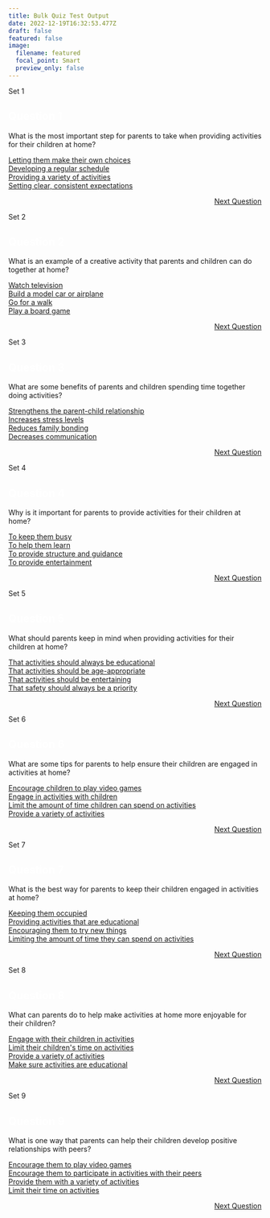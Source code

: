 ```yaml
---
title: Bulk Quiz Test Output
date: 2022-12-19T16:32:53.477Z
draft: false
featured: false
image:
  filename: featured
  focal_point: Smart
  preview_only: false
---
```


Set 1
<div class="quizbox">
<h2 style="color: #ffffff;">Question 1</h2>
<p>What is the most important step for parents to take when providing activities for their children at home?</p>

<div class="quizbox-question" onclick="document.getElementById('hidden-answer').style.display='block';"><a href="#">Letting them make their own choices<a/></div>
<div class="quizbox-question" onclick="document.getElementById('hidden-answer').style.display='block';"><a href="#">Developing a regular schedule<a/></div>
<div class="quizbox-question" onclick="document.getElementById('hidden-answer').style.display='block';"><a href="#">Providing a variety of activities<a/></div>
<div class="quizbox-question-c" onclick="document.getElementById('hidden-answer').style.display='block';"><a href="#">Setting clear, consistent expectations<a/></div>

<div class="hidden-answer" style="display:none;">Setting clear, consistent expectations is the most important step for parents to take when providing activities for their children at home. This will help children understand the expectations and give them a sense of security that will help them feel more comfortable with the activities.</div>

<p style="text-align: right;"><a href="/parents-children-time-at-home-activities-galore-1/" class="btn btn-primary btn-lg mb-md-1">Next Question <i class="fa-solid fa-arrow-right"></i></a></p>
</div>

Set 2
<div class="quizbox">
<h2 style="color: #ffffff;">Question 2</h2>
<p>What is an example of a creative activity that parents and children can do together at home?</p>

<div class="quizbox-question" onclick="document.getElementById('hidden-answer').style.display='block';"><a href="#">Watch television<a/></div>
<div class="quizbox-question-c" onclick="document.getElementById('hidden-answer').style.display='block';"><a href="#">Build a model car or airplane<a/></div>
<div class="quizbox-question" onclick="document.getElementById('hidden-answer').style.display='block';"><a href="#">Go for a walk<a/></div>
<div class="quizbox-question" onclick="document.getElementById('hidden-answer').style.display='block';"><a href="#">Play a board game<a/></div>

<div class="hidden-answer" style="display:none;">Building a model car or airplane is an example of a creative activity that parents and children can do together at home. This is a great way for parents and children to spend time together while also having fun and learning something new.</div>

<p style="text-align: right;"><a href="/parents-children-time-at-home-activities-galore-2/" class="btn btn-primary btn-lg mb-md-1">Next Question <i class="fa-solid fa-arrow-right"></i></a></p>
</div>

Set 3
<div class="quizbox">
<h2 style="color: #ffffff;">Question 3</h2>
<p>What are some benefits of parents and children spending time together doing activities?</p>

<div class="quizbox-question-c" onclick="document.getElementById('hidden-answer').style.display='block';"><a href="#">Strengthens the parent-child relationship<a/></div>
<div class="quizbox-question" onclick="document.getElementById('hidden-answer').style.display='block';"><a href="#">Increases stress levels<a/></div>
<div class="quizbox-question" onclick="document.getElementById('hidden-answer').style.display='block';"><a href="#">Reduces family bonding<a/></div>
<div class="quizbox-question" onclick="document.getElementById('hidden-answer').style.display='block';"><a href="#">Decreases communication<a/></div>

<div class="hidden-answer" style="display:none;">The benefits of parents and children spending time together doing activities include strengthening the parent-child relationship, increasing family bonding, and improving communication.</div>

<p style="text-align: right;"><a href="/parents-children-time-at-home-activities-galore-3/" class="btn btn-primary btn-lg mb-md-1">Next Question <i class="fa-solid fa-arrow-right"></i></a></p>
</div>

Set 4
<div class="quizbox">
<h2 style="color: #ffffff;">Question 4</h2>
<p>Why is it important for parents to provide activities for their children at home?</p>

<div class="quizbox-question" onclick="document.getElementById('hidden-answer').style.display='block';"><a href="#">To keep them busy<a/></div>
<div class="quizbox-question" onclick="document.getElementById('hidden-answer').style.display='block';"><a href="#">To help them learn<a/></div>
<div class="quizbox-question-c" onclick="document.getElementById('hidden-answer').style.display='block';"><a href="#">To provide structure and guidance<a/></div>
<div class="quizbox-question" onclick="document.getElementById('hidden-answer').style.display='block';"><a href="#">To provide entertainment<a/></div>

<div class="hidden-answer" style="display:none;">It is important for parents to provide activities for their children at home to provide structure and guidance. Activities help children learn and grow, and provide them with a sense of security. </div>

<p style="text-align: right;"><a href="/parents-children-time-at-home-activities-galore-4/" class="btn btn-primary btn-lg mb-md-1">Next Question <i class="fa-solid fa-arrow-right"></i></a></p>
</div>

Set 5
<div class="quizbox">
<h2 style="color: #ffffff;">Question 5</h2>
<p>What should parents keep in mind when providing activities for their children at home?</p>

<div class="quizbox-question" onclick="document.getElementById('hidden-answer').style.display='block';"><a href="#">That activities should always be educational<a/></div>
<div class="quizbox-question" onclick="document.getElementById('hidden-answer').style.display='block';"><a href="#">That activities should be age-appropriate<a/></div>
<div class="quizbox-question" onclick="document.getElementById('hidden-answer').style.display='block';"><a href="#">That activities should be entertaining<a/></div>
<div class="quizbox-question-c" onclick="document.getElementById('hidden-answer').style.display='block';"><a href="#">That safety should always be a priority<a/></div>

<div class="hidden-answer" style="display:none;">When providing activities for their children at home, parents should always keep safety as a priority. They should also make sure activities are age-appropriate and provide a balance of educational and entertaining activities.</div>

<p style="text-align: right;"><a href="/parents-children-time-at-home-activities-galore-5/" class="btn btn-primary btn-lg mb-md-1">Next Question <i class="fa-solid fa-arrow-right"></i></a></p>
</div>

Set 6
<div class="quizbox">
<h2 style="color: #ffffff;">Question 6</h2>
<p>What are some tips for parents to help ensure their children are engaged in activities at home?</p>

<div class="quizbox-question" onclick="document.getElementById('hidden-answer').style.display='block';"><a href="#">Encourage children to play video games<a/></div>
<div class="quizbox-question-c" onclick="document.getElementById('hidden-answer').style.display='block';"><a href="#">Engage in activities with children<a/></div>
<div class="quizbox-question" onclick="document.getElementById('hidden-answer').style.display='block';"><a href="#">Limit the amount of time children can spend on activities<a/></div>
<div class="quizbox-question" onclick="document.getElementById('hidden-answer').style.display='block';"><a href="#">Provide a variety of activities<a/></div>

<div class="hidden-answer" style="display:none;">Some tips for parents to help ensure their children are engaged in activities at home include engaging in activities with children, providing a variety of activities, and encouraging children to try new things. Limiting the amount of time children can spend on activities can also help keep them engaged.</div>

<p style="text-align: right;"><a href="/parents-children-time-at-home-activities-galore-6/" class="btn btn-primary btn-lg mb-md-1">Next Question <i class="fa-solid fa-arrow-right"></i></a></p>
</div>

Set 7
<div class="quizbox">
<h2 style="color: #ffffff;">Question 7</h2>
<p>What is the best way for parents to keep their children engaged in activities at home?</p>

<div class="quizbox-question" onclick="document.getElementById('hidden-answer').style.display='block';"><a href="#">Keeping them occupied<a/></div>
<div class="quizbox-question" onclick="document.getElementById('hidden-answer').style.display='block';"><a href="#">Providing activities that are educational<a/></div>
<div class="quizbox-question-c" onclick="document.getElementById('hidden-answer').style.display='block';"><a href="#">Encouraging them to try new things<a/></div>
<div class="quizbox-question" onclick="document.getElementById('hidden-answer').style.display='block';"><a href="#">Limiting the amount of time they can spend on activities<a/></div>

<div class="hidden-answer" style="display:none;">The best way for parents to keep their children engaged in activities at home is to encourage them to try new things. This helps children become more confident in their abilities and encourages them to explore different activities. </div>

<p style="text-align: right;"><a href="/parents-children-time-at-home-activities-galore-7/" class="btn btn-primary btn-lg mb-md-1">Next Question <i class="fa-solid fa-arrow-right"></i></a></p>
</div>

Set 8
<div class="quizbox">
<h2 style="color: #ffffff;">Question 8</h2>
<p>What can parents do to help make activities at home more enjoyable for their children?</p>

<div class="quizbox-question-c" onclick="document.getElementById('hidden-answer').style.display='block';"><a href="#">Engage with their children in activities<a/></div>
<div class="quizbox-question" onclick="document.getElementById('hidden-answer').style.display='block';"><a href="#">Limit their children's time on activities<a/></div>
<div class="quizbox-question" onclick="document.getElementById('hidden-answer').style.display='block';"><a href="#">Provide a variety of activities<a/></div>
<div class="quizbox-question" onclick="document.getElementById('hidden-answer').style.display='block';"><a href="#">Make sure activities are educational<a/></div>

<div class="hidden-answer" style="display:none;">Parents can make activities at home more enjoyable for their children by engaging with their children in activities, providing a variety of activities, and making sure activities are age-appropriate. </div>

<p style="text-align: right;"><a href="/parents-children-time-at-home-activities-galore-8/" class="btn btn-primary btn-lg mb-md-1">Next Question <i class="fa-solid fa-arrow-right"></i></a></p>
</div>

Set 9
<div class="quizbox">
<h2 style="color: #ffffff;">Question 9</h2>
<p>What is one way that parents can help their children develop positive relationships with peers?</p>

<div class="quizbox-question" onclick="document.getElementById('hidden-answer').style.display='block';"><a href="#">Encourage them to play video games<a/></div>
<div class="quizbox-question-c" onclick="document.getElementById('hidden-answer').style.display='block';"><a href="#">Encourage them to participate in activities with their peers<a/></div>
<div class="quizbox-question" onclick="document.getElementById('hidden-answer').style.display='block';"><a href="#">Provide them with a variety of activities<a/></div>
<div class="quizbox-question" onclick="document.getElementById('hidden-answer').style.display='block';"><a href="#">Limit their time on activities<a/></div>

<div class="hidden-answer" style="display:none;">One way that parents can help their children develop positive relationships with peers is to encourage them to participate in activities with their peers. This helps children learn how to interact with others and how to be a good friend. </div>

<p style="text-align: right;"><a href="/parents-children-time-at-home-activities-galore-9/" class="btn btn-primary btn-lg mb-md-1">Next Question <i class="fa-solid fa-arrow-right"></i></a></p>
</div>